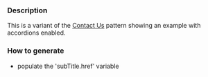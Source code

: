 ### Description
This is a variant of the [Contact Us](./?p=molecules-contact-us) pattern showing an example with accordions enabled.

### How to generate
* populate the 'subTitle.href' variable
